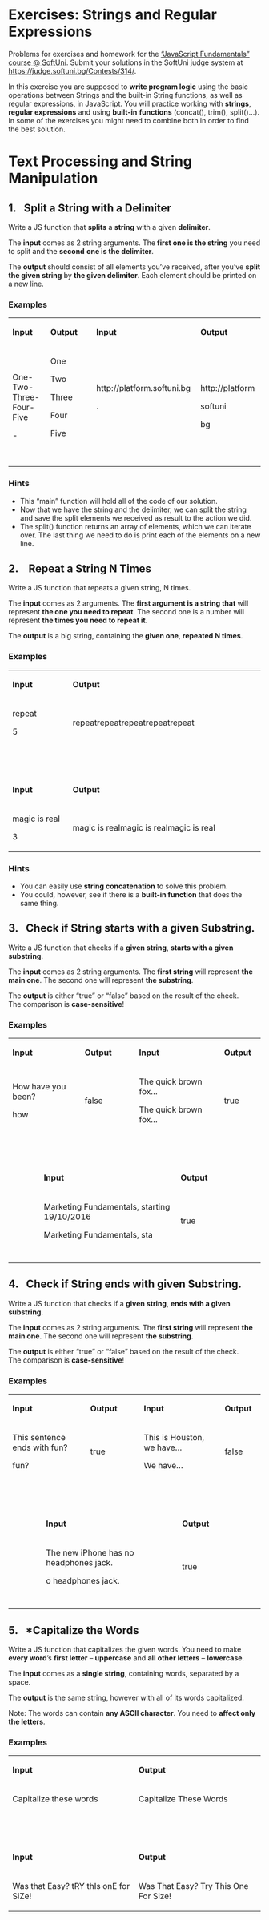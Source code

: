 <h1>Exercises: Strings and Regular Expressions</h1>
<p>Problems for exercises and homework for the <a href="https://softuni.bg/courses/javascript-fundamentals">&ldquo;JavaScript Fundamentals&rdquo; course @ SoftUni</a>. Submit your solutions in the SoftUni judge system at <a href="https://judge.softuni.bg/Contests/314/">https://judge.softuni.bg/Contests/314/</a>.</p>
<p>In this exercise you are supposed to <strong>write program logic</strong> using the basic operations between Strings and the built-in String functions, as well as regular expressions, in JavaScript. You will practice working with <strong>strings</strong>, <strong>regular expressions</strong> and using <strong>built-in</strong> <strong>functions</strong> (concat(), trim(), split()&hellip;). In some of the exercises you might need to combine both in order to find the best solution.</p>
<h1>Text Processing and String Manipulation</h1>
<h2>1.&nbsp;&nbsp; Split a String with a Delimiter</h2>
<p>Write a JS function that <strong>splits</strong> a <strong>string</strong> with a given <strong>delimiter</strong>.</p>
<p>The <strong>input</strong> comes as 2 string arguments. The<strong> first one is the string</strong> you need to split and the <strong>second</strong> <strong>one is the delimiter</strong>.</p>
<p>The <strong>output</strong> should consist of all elements you&rsquo;ve received, after you&rsquo;ve <strong>split</strong> <strong>the given string</strong> by <strong>the given delimiter</strong>. Each element should be printed on a new line.</p>
<h3>Examples</h3>
<table width="1376">
<tbody>
<tr>
<td width="416">
<p><strong>Input</strong></p>
</td>
<td width="121">
<p><strong>Output</strong></p>
</td>
<td width="35">
<p><strong>&nbsp;</strong></p>
</td>
<td width="444">
<p><strong>Input</strong></p>
</td>
<td width="360">
<p><strong>Output</strong></p>
</td>
</tr>
<tr>
<td width="416">
<p>One-Two-Three-Four-Five</p>
<p>-</p>
</td>
<td width="121">
<p>One</p>
<p>Two</p>
<p>Three</p>
<p>Four</p>
<p>Five</p>
<p>&nbsp;</p>
</td>
<td width="35">
<p>&nbsp;</p>
</td>
<td width="444">
<p>http://platform.softuni.bg</p>
<p>.</p>
<p>&nbsp;</p>
</td>
<td width="360">
<p>http://platform</p>
<p>softuni</p>
<p>bg</p>
</td>
</tr>
</tbody>
</table>
<h3>Hints</h3>
<ul>
<li>This &ldquo;main&rdquo; function will hold all of the code of our solution.<br /> </li>
<li>Now that we have the string and the delimiter, we can split the string and save the split elements we received as result to the action we did.</li>
<li>The split() function returns an array of elements, which we can iterate over. The last thing we need to do is print each of the elements on a new line.<br /> </li>
</ul>
<h2>2.&nbsp;&nbsp; &nbsp;Repeat a String N Times</h2>
<p>Write a JS function that repeats a given string, N times.</p>
<p>The <strong>input</strong> comes as 2 arguments. The <strong>first argument is a string that</strong> will represent <strong>the one you need to repeat</strong>. The second one is a number will represent <strong>the times you need to repeat it</strong>.</p>
<p>The <strong>output</strong> is a big string, containing the <strong>given one</strong>, <strong>repeated N times</strong>.</p>
<h3>Examples</h3>
<table width="896">
<tbody>
<tr>
<td width="236">
<p><strong>Input</strong></p>
</td>
<td width="660">
<p><strong>Output</strong></p>
</td>
</tr>
<tr>
<td width="236">
<p>repeat</p>
<p>5</p>
</td>
<td width="660">
<p>repeatrepeatrepeatrepeatrepeat</p>
</td>
</tr>
<tr>
<td colspan="2" width="896">
<p>&nbsp;</p>
</td>
</tr>
<tr>
<td width="236">
<p><strong>Input</strong></p>
</td>
<td width="660">
<p><strong>Output</strong></p>
</td>
</tr>
<tr>
<td width="236">
<p>magic is real</p>
<p>3</p>
</td>
<td width="660">
<p>magic is realmagic is realmagic is real</p>
</td>
</tr>
</tbody>
</table>
<h3>Hints</h3>
<ul>
<li>You can easily use <strong>string concatenation</strong> to solve this problem.</li>
<li>You could, however, see if there is a <strong>built-in function</strong> that does the same thing.</li>
</ul>
<h2>3.&nbsp;&nbsp; Check if String starts with a given Substring.</h2>
<p>Write a JS function that checks if a <strong>given string</strong>, <strong>starts with a given substring</strong>.</p>
<p>The <strong>input</strong> comes as 2 string arguments. The <strong>first string</strong> will represent <strong>the main one</strong>. The second one will represent <strong>the substring</strong>.</p>
<p>The <strong>output</strong> is either &ldquo;true&rdquo; or &ldquo;false&rdquo; based on the result of the check.<br /> The comparison is <strong>case-sensitive</strong>!</p>
<h3>Examples</h3>
<table width="1356">
<tbody>
<tr>
<td colspan="2" width="528">
<p><strong>Input</strong></p>
</td>
<td width="120">
<p><strong>Output</strong></p>
</td>
<td width="48">
<p><strong>&nbsp;</strong></p>
</td>
<td colspan="2" width="540">
<p><strong>Input</strong></p>
</td>
<td width="120">
<p><strong>Output</strong></p>
</td>
</tr>
<tr>
<td colspan="2" width="528">
<p>How have you been?</p>
<p>how</p>
</td>
<td width="120">
<p>false</p>
</td>
<td width="48">
<p>&nbsp;</p>
</td>
<td colspan="2" width="540">
<p>The quick brown fox&hellip;</p>
<p>The quick brown fox&hellip;</p>
</td>
<td width="120">
<p>true</p>
</td>
</tr>
<tr>
<td colspan="2" width="528">
<p>&nbsp;</p>
</td>
<td width="120">
<p>&nbsp;</p>
</td>
<td width="48">
<p>&nbsp;</p>
</td>
<td colspan="2" width="540">
<p>&nbsp;</p>
</td>
<td width="120">
<p>&nbsp;</p>
</td>
</tr>
<tr>
<td width="216">
<p>&nbsp;</p>
</td>
<td colspan="4" width="864">
<p><strong>Input</strong></p>
</td>
<td width="156">
<p><strong>Output</strong></p>
</td>
<td width="120">
<p>&nbsp;</p>
</td>
</tr>
<tr>
<td width="216">
<p>&nbsp;</p>
</td>
<td colspan="4" width="864">
<p>Marketing Fundamentals, starting 19/10/2016</p>
<p>Marketing Fundamentals, sta</p>
</td>
<td width="156">
<p>true</p>
</td>
<td width="120">
<p>&nbsp;</p>
</td>
</tr>
<tr>
<td width="216">&nbsp;</td>
<td width="312">&nbsp;</td>
<td width="120">&nbsp;</td>
<td width="48">&nbsp;</td>
<td width="384">&nbsp;</td>
<td width="156">&nbsp;</td>
<td width="120">&nbsp;</td>
</tr>
</tbody>
</table>
<h2>4.&nbsp;&nbsp; Check if String ends with given Substring.</h2>
<p>Write a JS function that checks if a <strong>given string</strong>, <strong>ends with a given substring</strong>.</p>
<p>The <strong>input</strong> comes as 2 string arguments. The <strong>first string</strong> will represent <strong>the main one</strong>. The second one will represent <strong>the substring</strong>.</p>
<p>The <strong>output</strong> is either &ldquo;true&rdquo; or &ldquo;false&rdquo; based on the result of the check.<br /> The comparison is <strong>case-sensitive</strong>!</p>
<h3>Examples</h3>
<table width="1356">
<tbody>
<tr>
<td colspan="2" width="528">
<p><strong>Input</strong></p>
</td>
<td width="120">
<p><strong>Output</strong></p>
</td>
<td width="48">
<p><strong>&nbsp;</strong></p>
</td>
<td colspan="2" width="540">
<p><strong>Input</strong></p>
</td>
<td width="120">
<p><strong>Output</strong></p>
</td>
</tr>
<tr>
<td colspan="2" width="528">
<p>This sentence ends with fun?</p>
<p>fun?</p>
</td>
<td width="120">
<p>true</p>
</td>
<td width="48">
<p>&nbsp;</p>
</td>
<td colspan="2" width="540">
<p>This is Houston, we have&hellip;</p>
<p>We have&hellip;</p>
</td>
<td width="120">
<p>false</p>
</td>
</tr>
<tr>
<td colspan="2" width="528">
<p>&nbsp;</p>
</td>
<td width="120">
<p>&nbsp;</p>
</td>
<td width="48">
<p>&nbsp;</p>
</td>
<td colspan="2" width="540">
<p>&nbsp;</p>
</td>
<td width="120">
<p>&nbsp;</p>
</td>
</tr>
<tr>
<td width="216">
<p>&nbsp;</p>
</td>
<td colspan="4" width="864">
<p><strong>Input</strong></p>
</td>
<td width="156">
<p><strong>Output</strong></p>
</td>
<td width="120">
<p>&nbsp;</p>
</td>
</tr>
<tr>
<td width="216">
<p>&nbsp;</p>
</td>
<td colspan="4" width="864">
<p>The new iPhone has no headphones jack.</p>
<p>o headphones jack.</p>
</td>
<td width="156">
<p>true</p>
</td>
<td width="120">
<p>&nbsp;</p>
</td>
</tr>
<tr>
<td width="216">&nbsp;</td>
<td width="312">&nbsp;</td>
<td width="120">&nbsp;</td>
<td width="48">&nbsp;</td>
<td width="384">&nbsp;</td>
<td width="156">&nbsp;</td>
<td width="120">&nbsp;</td>
</tr>
</tbody>
</table>
<h2>5.&nbsp;&nbsp; *Capitalize the Words</h2>
<p>Write a JS function that capitalizes the given words. You need to make <strong>every word</strong>&rsquo;s <strong>first letter</strong> &ndash; <strong>uppercase</strong> and <strong>all</strong> <strong>other letters</strong> &ndash; <strong>lowercase</strong>.</p>
<p>The <strong>input</strong> comes as a <strong>single string</strong>, containing words, separated by a space.</p>
<p>The <strong>output</strong> is the same string, however with all of its words capitalized.</p>
<p>Note: The words can contain <strong>any ASCII character</strong>. You need to <strong>affect only the letters</strong>.</p>
<h3>Examples</h3>
<table width="1248">
<tbody>
<tr>
<td width="624">
<p><strong>Input</strong></p>
</td>
<td width="624">
<p><strong>Output</strong></p>
</td>
</tr>
<tr>
<td width="624">
<p>Capitalize these words</p>
</td>
<td width="624">
<p>Capitalize These Words</p>
</td>
</tr>
<tr>
<td width="624">
<p>&nbsp;</p>
</td>
<td width="624">
<p>&nbsp;</p>
</td>
</tr>
<tr>
<td width="624">
<p><strong>Input</strong></p>
</td>
<td width="624">
<p><strong>Output</strong></p>
</td>
</tr>
<tr>
<td width="624">
<p>Was that Easy? tRY thIs onE for SiZe!</p>
</td>
<td width="624">
<p>Was That Easy? Try This One For Size!</p>
</td>
</tr>
</tbody>
</table>
<h1>&nbsp;</h1>
<h1>Working with Regular Expressions</h1>
<p>For the following tasks, it will be most appropriate, if you use regular expressions in your solutions.</p>
<h2>6.&nbsp;&nbsp; Capture the Numbers</h2>
<p>Write a JS function that <strong>finds all numbers</strong> in a sequence of strings.</p>
<p>The <strong>input</strong> comes as array of strings. Each element represents one of the strings.</p>
<p>The <strong>output</strong> is all the numbers, <strong>extracted</strong> and <strong>printed on a single line</strong> &ndash; each separated by a <strong>single space</strong>.</p>
<h3>Examples</h3>
<table width="1248">
<tbody>
<tr>
<td width="468">
<p><strong>Input</strong></p>
</td>
<td width="780">
<p><strong>Output</strong></p>
</td>
</tr>
<tr>
<td width="468">
<p>The300</p>
<p>What is that?</p>
<p>I think it&rsquo;s the 3rd movie.</p>
<p>Lets watch it at 22:45</p>
</td>
<td width="780">
<p>300 3 22 45</p>
</td>
</tr>
<tr>
<td width="468">
<p>&nbsp;</p>
</td>
<td width="780">
<p>&nbsp;</p>
</td>
</tr>
<tr>
<td width="468">
<p><strong>Input</strong></p>
</td>
<td width="780">
<p><strong>Output</strong></p>
</td>
</tr>
<tr>
<td width="468">
<p>123a456</p>
<p>789b987</p>
<p>654c321</p>
<p>0</p>
</td>
<td width="780">
<p>123 456 789 987 654 321 0</p>
</td>
</tr>
<tr>
<td width="468">
<p><strong>Input</strong></p>
</td>
<td width="780">
<p><strong>Output</strong></p>
</td>
</tr>
<tr>
<td width="468">
<p>Let&rsquo;s go11!!!11!</p>
<p>Okey!1!</p>
</td>
<td width="780">
<p>11 11 1</p>
</td>
</tr>
</tbody>
</table>
<h3>Hints</h3>
<p>We can solve this problem in multiple ways; first let&rsquo;s see the more complex way in order to understand how the regex actually works:</p>
<ul>
<li>We receive several sentences in the form of an array of strings. Let&rsquo;s create a variable named text, and gather all the sentences into one big string. Also, we need to initialize our regex pattern, and an array that will hold the numbers we found.</li>
<li>We create the needed things. The regex is &ldquo;\d+&rdquo; which will catch <strong>one or more consecutive digits</strong>. We also give it a global modifier, &ldquo;g&rdquo;, which will prevent the regex from returning on the first match.</li>
<li>We can now proceed with combining all the strings into one big string.</li>
<li>Now that we have that, we can proceed to the main thing. The matching.</li>
<li>First we create a match variable which will hold our matches. The regex <strong>anchors itself</strong> every time, to the index of the match it has found, thus to iterate all matches we need a while Every time we <strong>match something</strong>, we <strong>push it</strong> to the array of numbers&hellip; The match variable represents an <strong>array of all groups it has found</strong>, so we just take the first element, which represents the <strong>whole match</strong>. Then we match again, to <strong>move the anchor</strong>.</li>
<li>Last but not least, we print the result:</li>
</ul>
<p>Now that we understand how the matching works underneath, we can actually write a simpler solution. Having learned the Array built-in functions we know we can group the input into one string using the <strong>Array.join()</strong> function:</p>
<p>The regex we&rsquo;ll use will be the same:</p>
<p>&nbsp;In case we don&rsquo;t need capturing subgroups, as it is in this problem, we can just use the <strong>String.match()</strong> function to get all matches from our string (the regex still has to have the global flag <strong>&ldquo;g&rdquo;</strong>).</p>
<p>Thus we managed to write the program in just a few lines:</p>
<h2>7.&nbsp;&nbsp; Find Variable Names in Sentences</h2>
<p>Write a JS function that finds all <strong>variable names</strong> in a given string. A variable name starts with an <strong>underscore</strong> (&ldquo;_&rdquo;) and contains<strong> only Capital and Non-Capital English Alphabet letters and digits</strong>. Extract only their names, <strong>without the underscore. </strong>Try to do this <strong>only with regular expressions</strong>.</p>
<p>The <strong>input</strong> comes as single string, on which you have to perform the matching.</p>
<p>The <strong>output</strong> consists of all variable names, <strong>extracted</strong> and <strong>printed on a single line</strong>, each <strong>separated </strong>by a <strong>comma</strong>.</p>
<table width="1356">
<tbody>
<tr>
<td width="960">
<p><strong>Input</strong></p>
</td>
<td width="396">
<p><strong>Output</strong></p>
</td>
</tr>
<tr>
<td width="960">
<p>The _id and _age variables are both integers.</p>
</td>
<td width="396">
<p>id,age</p>
</td>
</tr>
<tr>
<td width="960">
<p>&nbsp;</p>
</td>
<td width="396">
<p>&nbsp;</p>
</td>
</tr>
<tr>
<td width="960">
<p><strong>Input</strong></p>
</td>
<td width="396">
<p><strong>Output</strong></p>
</td>
</tr>
<tr>
<td width="960">
<p>Calculate the _area of the _perfectRectangle object.</p>
</td>
<td width="396">
<p>area,perfectRectangle</p>
</td>
</tr>
<tr>
<td width="960">
<p><strong>Input</strong></p>
</td>
<td width="396">
<p><strong>Output</strong></p>
</td>
</tr>
<tr>
<td width="960">
<p>__invalidVariable _evenMoreInvalidVariable_ _validVariable</p>
</td>
<td width="396">
<p>validVariable</p>
</td>
</tr>
</tbody>
</table>
<h3>Hints</h3>
<ul>
<li>Think how to ensure that your match is a separate word (not part of a bigger word that may be invalid).</li>
<li>Think of a way to ensure your regex matches only the variable and not parts before/after it. Check the <a href="https://developer.mozilla.org/en-US/docs/Web/JavaScript/Guide/Regular_Expressions">special characters</a> online to see if one of them fits your needs.</li>
</ul>
<h2>8.&nbsp;&nbsp; Find Occurrences of Word in Sentence</h2>
<p>Write a JS function that finds, <strong>how many times</strong> a <strong>given word</strong>, is <strong>used</strong> in a <strong>given sentence. </strong>Note that letter case does not matter &ndash; it is <strong>case-insensitive</strong>.</p>
<p>The <strong>input</strong> comes as 2 string arguments. The <strong>first one</strong> will be the <strong>sentence</strong>, and the <strong>second one</strong> &ndash; the <strong>word</strong>.</p>
<p>The <strong>output</strong> is a single number indicating the <strong>amount of times</strong> the sentence contains the word.</p>
<h3>Examples</h3>
<table width="1344">
<tbody>
<tr>
<td width="1224">
<p><strong>Input</strong></p>
</td>
<td width="120">
<p><strong>Output</strong></p>
</td>
</tr>
<tr>
<td width="1224">
<p>The waterfall was so high, that the child couldn&rsquo;t see its peak.</p>
<p>the</p>
</td>
<td width="120">
<p>2</p>
</td>
</tr>
<tr>
<td width="1224">
<p>&nbsp;</p>
</td>
<td width="120">
<p>&nbsp;</p>
</td>
</tr>
<tr>
<td width="1224">
<p><strong>Input</strong></p>
</td>
<td width="120">
<p><strong>Output</strong></p>
</td>
</tr>
<tr>
<td width="1224">
<p>How do you plan on achieving that? How? How can you even think of that?</p>
<p>how</p>
</td>
<td width="120">
<p>3</p>
</td>
</tr>
<tr>
<td width="1224">
<p><strong>Input</strong></p>
</td>
<td width="120">
<p><strong>Output</strong></p>
</td>
</tr>
<tr>
<td width="1224">
<p>There was one. Therefore I bought it. I wouldn&rsquo;t buy it otherwise.</p>
<p>there</p>
</td>
<td width="120">
<p>1</p>
</td>
</tr>
</tbody>
</table>
<h3>Hints</h3>
<ul>
<li>Remember how we always used the global modifier <strong>&ldquo;g&rdquo;</strong>. There is also a modifier for case-insensitive matching. It might help you since the case does <strong>NOT</strong> matter in this problem.</li>
<li>Think how to create a regex that includes a string that will be known only at runtime. It is important to note that there is a Regex constructor that accepts a string representing the regex pattern.</li>
</ul>
<h2>9.&nbsp;&nbsp; *Extract the Links</h2>
<p>Write a JS function that <strong>extracts links</strong> from a <strong>given text</strong>. The text will come in the form of strings, each representing a sentence. You need to extract <strong>only the valid links</strong> from it. Example:</p>
<p><br /> &ldquo;www.internet.com&rdquo;</p>
<p>&nbsp;</p>
<p>&nbsp;&nbsp;&nbsp;&nbsp;&nbsp;&nbsp;&nbsp;&nbsp;&nbsp;&nbsp;&nbsp;&nbsp;&nbsp;&nbsp;&nbsp;&nbsp;&nbsp;&nbsp;&nbsp;&nbsp;&nbsp;&nbsp;&nbsp;&nbsp;&nbsp;&nbsp;&nbsp;&nbsp;&nbsp;&nbsp;&nbsp;&nbsp;&nbsp;&nbsp;&nbsp;&nbsp;&nbsp;&nbsp;&nbsp;&nbsp;&nbsp;&nbsp;&nbsp;&nbsp;&nbsp;&nbsp;&nbsp;&nbsp;&nbsp;&nbsp;&nbsp;&nbsp;&nbsp;&nbsp; <strong>Sub-Domain&nbsp;&nbsp;&nbsp;&nbsp;&nbsp; </strong>&nbsp;&nbsp;&nbsp;&nbsp;&nbsp;&nbsp;&nbsp;&nbsp;&nbsp;&nbsp;&nbsp;&nbsp;&nbsp; &nbsp;&nbsp;&nbsp;&nbsp;&nbsp;&nbsp;&nbsp;&nbsp;&nbsp;&nbsp;&nbsp;&nbsp;&nbsp;&nbsp;&nbsp;&nbsp;&nbsp;&nbsp;&nbsp;&nbsp;&nbsp;&nbsp;&nbsp;&nbsp;&nbsp;&nbsp;&nbsp;&nbsp;&nbsp;&nbsp;&nbsp;&nbsp;&nbsp;&nbsp;&nbsp;&nbsp;&nbsp;&nbsp;&nbsp;&nbsp;&nbsp;&nbsp;&nbsp;&nbsp;&nbsp;&nbsp;&nbsp;&nbsp;&nbsp;&nbsp;&nbsp;&nbsp;&nbsp;&nbsp;&nbsp;&nbsp;&nbsp;&nbsp;&nbsp;&nbsp;&nbsp;&nbsp;&nbsp;&nbsp;&nbsp;&nbsp;&nbsp;&nbsp;&nbsp;&nbsp;&nbsp;&nbsp;&nbsp;&nbsp;&nbsp;&nbsp;&nbsp;&nbsp;&nbsp;&nbsp;&nbsp; &nbsp;&nbsp;&nbsp;&nbsp;&nbsp;&nbsp;&nbsp;&nbsp;&nbsp;&nbsp;&nbsp;&nbsp;&nbsp; <strong>Domain</strong> <strong>name</strong>&nbsp;&nbsp;&nbsp;&nbsp;&nbsp;&nbsp;&nbsp;&nbsp;&nbsp;&nbsp;&nbsp;&nbsp;&nbsp;&nbsp;&nbsp;&nbsp;&nbsp;&nbsp;&nbsp;&nbsp;&nbsp;&nbsp;&nbsp;&nbsp;&nbsp;&nbsp;&nbsp;&nbsp;&nbsp;&nbsp;&nbsp;&nbsp;&nbsp;&nbsp;&nbsp;&nbsp;&nbsp;&nbsp;&nbsp;&nbsp;&nbsp;&nbsp;&nbsp;&nbsp;&nbsp;&nbsp;&nbsp;&nbsp;&nbsp;&nbsp;&nbsp;&nbsp;&nbsp;&nbsp;&nbsp;&nbsp;&nbsp; &nbsp;&nbsp;&nbsp;&nbsp;&nbsp;&nbsp;&nbsp;&nbsp;&nbsp;&nbsp;&nbsp;&nbsp;&nbsp;&nbsp;&nbsp;&nbsp;&nbsp;&nbsp;&nbsp;&nbsp;&nbsp;&nbsp;&nbsp;&nbsp;&nbsp;&nbsp;&nbsp;&nbsp;&nbsp;&nbsp;&nbsp;&nbsp;&nbsp;&nbsp;&nbsp;&nbsp;&nbsp;&nbsp;&nbsp;&nbsp;&nbsp;&nbsp;&nbsp;&nbsp;&nbsp;&nbsp;&nbsp;&nbsp;&nbsp;&nbsp;&nbsp;&nbsp;&nbsp;&nbsp;&nbsp;&nbsp;&nbsp;&nbsp;&nbsp;&nbsp;&nbsp;&nbsp;&nbsp;&nbsp;&nbsp;&nbsp;&nbsp;&nbsp; <strong>Domain extension</strong></p>
<p>&nbsp;</p>
<p>The <strong>Sub-Domain</strong> must always be &ldquo;www&rdquo;. The <strong>Domain name </strong>can consist of English alphabet letters (<strong>uppercase</strong> and <strong>lowercase</strong>), digits and dashes (&ldquo;&ndash;&ldquo;). The <strong>Domain extension </strong>consists of one or more <strong>domain blocks</strong>, a <strong>domain block</strong> consists of a <strong>dot</strong> followed by <strong>one or more lowercase </strong>English alphabet <strong>letters</strong>, a <strong>Domain extension</strong> must have at least <strong>one</strong> <strong>domain block</strong> in order to be <strong>valid</strong>. The Sub-Domain and Domain name must be separated by a single <strong>dot</strong>. Any link that <strong>does NOT follow</strong> the specified above rules should be treated as <strong>invalid</strong>.</p>
<p><strong>Example incorrect links:</strong> &nbsp;</p>
<ul>
<li>"<strong>ww</strong>.justASite.bg"</li>
<li>"<strong>lel</strong>.awesome.com"</li>
<li>"www.stamat<strong>_</strong>hit.bg"</li>
<li>"www.no-symb<strong>#^</strong>ols-allow<strong>%</strong>com"</li>
<li>"www.pesho<strong>.12</strong>"</li>
<li>"www.gosho-site<strong>.</strong>"</li>
<li>"www.example-site<strong>._*^#</strong>"</li>
</ul>
<p><strong>Example correct links:&nbsp; </strong></p>
<ul>
<li>"Some textsoftuni.bg"</li>
<li>"Just a link in a sea-of-text.bg-swimming around"</li>
<li>"Instruments Instruments.rom.com.trombone2000 Instrument here"</li>
<li>"All your ice cream flavors-scream.for.ice.cream(We also have squirrels)"</li>
</ul>
<p>The <strong>input</strong> comes as array of strings. Each element represents a sentence.</p>
<p>The <strong>output</strong> is all valid links you&rsquo;ve found, printed &ndash; each on a new line.</p>
<h3>Examples</h3>
<table width="1344">
<tbody>
<tr>
<td width="924">
<p><strong>Input</strong></p>
</td>
<td width="420">
<p><strong>Output</strong></p>
</td>
</tr>
<tr>
<td width="924">
<p>Join WebStars now for free, at www.web-stars.com</p>
<p>You can also support our partners:</p>
<p>Internet - www.internet.com</p>
<p>WebSpiders - www.webspiders101.com</p>
<p>Sentinel - www.sentinel.-ko</p>
</td>
<td width="420">
<p>www.web-stars.com</p>
<p>www.internet.com</p>
<p>www.webspiders101.com</p>
</td>
</tr>
<tr>
<td width="924">
<p>&nbsp;</p>
</td>
<td width="420">
<p>&nbsp;</p>
</td>
</tr>
<tr>
<td width="924">
<p>&nbsp;</p>
<p>&nbsp;</p>
</td>
<td width="420">
<p>&nbsp;</p>
</td>
</tr>
<tr>
<td width="924">
<p><strong>Input</strong></p>
</td>
<td width="420">
<p><strong>Output</strong></p>
</td>
</tr>
<tr>
<td width="924">
<p>Need information about cheap hotels in London?</p>
<p>You can check us at www.london-hotels.co.uk!</p>
<p>We provide the best services in London.</p>
<p>Here are some reviews in some blogs:</p>
<p>"London Hotels are awesome!" - www.indigo.bloggers.com</p>
<p>"I am very satisfied with their services" - ww.ivan.bg</p>
<p>"Best Hotel Services!" - www.rebel21.sedecrem.moc</p>
</td>
<td width="420">
<p>www.london-hotels.co.uk</p>
<p>www.indigo.bloggers.com</p>
<p>www.rebel21.sedecrem.moc</p>
</td>
</tr>
</tbody>
</table>
<h3>Hints</h3>
<ul>
<li>Sites such as <a href="https://regex101.com/">https://regex101.com/</a> can be very helpful, when designing regular expressions.</li>
</ul>
<h2>10.&nbsp;&nbsp;&nbsp;&nbsp;&nbsp;&nbsp;&nbsp;&nbsp; **Secret Data</h2>
<p>Write a JS function that hides essential client data from secret documents that went public. You have to hide people&rsquo;s names, phone numbers, ids and secret base names.</p>
<ul>
<li>The <strong>names of the clients</strong> will be preceded by a single <strong>asterisk</strong> (&ldquo;*&rdquo;), they will always be <strong>exactly one word</strong>, they will contain <strong>only English alphabet letters</strong>, they will <strong>start with a capital letter </strong>and they will always be followed by either a <strong>space, </strong>a<strong> tabulation </strong>or the <strong>end of the string</strong>. Anything else is <strong>NOT</strong> <strong>to be considered</strong> as a name.</li>
</ul>
<p>&nbsp;</p>
<ul>
<li>The <strong>phone numbers</strong> of the clients will be preceded by a single <strong>plus sign</strong> (&ldquo;+&rdquo;) and will consist of exactly 10 symbols. The phone numbers can consist only of <strong>digits</strong> and <strong>dashes </strong>and they will always be followed by a <strong>space, tabulation </strong>or the <strong>end of the string</strong>. Anything else is <strong>NOT to be considered</strong> as a phone number.</li>
</ul>
<p>&nbsp;</p>
<ul>
<li>The <strong>ID</strong>s of the clients will be preceded by a single <strong>exclamation mark</strong> (&ldquo;!&rdquo;). The IDs of the clients will consist only of <strong>Lowercase</strong> and <strong>Uppercase English alphabet letters</strong> and <strong>digits </strong>and they will always be followed by a <strong>space, tabulation </strong>or the <strong>end of the string</strong>. Anything else is <strong>NOT to be considered</strong> as an ID.</li>
</ul>
<p>&nbsp;</p>
<ul>
<li>The <strong>names of the secret bases</strong> will be preceded by a single <strong>underscore </strong>(&ldquo;_&rdquo;) and will consist only of <strong>Uppercase</strong> and <strong>Lowercase English alphabet letters</strong> and <strong>digits </strong>and they will always be followed by a <strong>space, tabulation </strong>or the <strong>end of the string</strong>. Anything else is <strong>NOT to be considered</strong> as a secret base name.</li>
</ul>
<h3>Constraints</h3>
<ul>
<li><strong>Usernames, phone numbers, IDs and names of secret bases</strong> can start glued to other text.</li>
<li><strong>Usernames, phone numbers, IDs and names of secret bases</strong> will never be split given across 2 lines.</li>
<li><strong>Usernames, phone numbers, IDs and names of secret bases</strong> will always have a <strong>space, tabulation </strong>or the<strong> end of the string </strong>after them.</li>
</ul>
<p>The <strong>input</strong> comes as an array of strings. Each string represents a sentence of the secret document. You need to find every <strong>client data element</strong> that is supposed to be secret, and <strong>hide it</strong>, by <strong>replacing it</strong> with a <strong>string of</strong> <strong>vertical bars</strong> (&ldquo;|&rdquo;) with the <strong>same length</strong>, as the <strong>discovered element</strong>.</p>
<p><strong>NOTE: The preceding symbol counts towards the discovered element&rsquo;s length when deciding how many pipes to use to cover it.</strong></p>
<p>The <strong>output</strong> should be the same document, with the sensitive <strong>client</strong> <strong>data replaced by pipes</strong>. &nbsp;See the example for more info.</p>
<h3>Example</h3>
<table width="1424">
<tbody>
<tr>
<td width="704">
<p><strong>Input</strong></p>
</td>
<td width="720">
<p><strong>Output</strong></p>
</td>
</tr>
<tr>
<td width="704">
<p>Agent *Ivankov was in the room when it all happened.</p>
<p>The person in the room was heavily armed.</p>
<p>Agent *Ivankov had to act quick in order.</p>
<p>He picked up his phone and called some unknown number.</p>
<p>I think it was +555-49-796</p>
<p>I can't really remember...</p>
<p>He said something about "finishing work" with subject !2491a23BVB34Q and returning to Base _Aurora21</p>
<p>Then after that he disappeared from my sight.</p>
<p>As if he vanished in the shadows.</p>
<p>A moment, shorter than a second, later, I saw the person flying off the top floor.</p>
<p>I really don't know what happened there.</p>
<p>This is all I saw, that night.</p>
<p>I cannot explain it myself...</p>
</td>
<td width="720">
<p>Agent |||||||| was in the room when it all happened.</p>
<p>The person in the room was heavily armed.</p>
<p>Agent |||||||| had to act quick in order.</p>
<p>He picked up his phone and called some unknown number.</p>
<p>I think it was |||||||||||</p>
<p>I can't really remember...</p>
<p>He said something about "finishing work" with subject |||||||||||||| and returning to Base |||||||||</p>
<p>Then after that he disappeared from my sight.</p>
<p>As if he vanished in the shadows.</p>
<p>A moment, shorter than a second, later, I saw the person flying off the top floor.</p>
<p>I really don't know what happened there.</p>
<p>This is all I saw, that night.</p>
<p>I cannot explain it myself...</p>
</td>
</tr>
</tbody>
</table>
<p>&nbsp;</p>